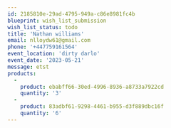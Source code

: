 ```yaml
---
id: 2185810e-29ad-4795-949a-c86e8981fc4b
blueprint: wish_list_submission
wish_list_status: todo
title: 'Nathan williams'
email: nlloydw61@gmail.com
phone: '+447759161564'
event_location: 'dirty darlo'
event_date: '2023-05-21'
message: etst
products:
  -
    product: ebabff66-30ed-4996-8936-a8733a7922cd
    quantity: '3'
  -
    product: 83adbf61-9298-4461-b955-d3f889dbc16f
    quantity: '6'
---
```

